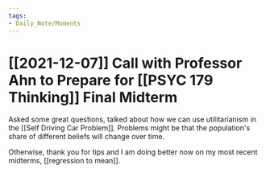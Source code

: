 ```yaml
---
tags:
- Daily_Note/Moments
---
```


# [[2021-12-07]] Call with Professor Ahn to Prepare for [[PSYC 179 Thinking]] Final Midterm



Asked some great questions, talked about how we can use utilitarianism in the [[Self Driving Car Problem]]. Problems might be that the population's share of different beliefs will change over time.

Otherwise, thank you for tips and I am doing better now on my most recent midterms, [[regression to mean]].